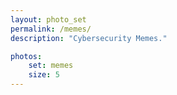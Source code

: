 ```yaml
---
layout: photo_set
permalink: /memes/
description: "Cybersecurity Memes."

photos:
    set: memes
    size: 5
---
```

